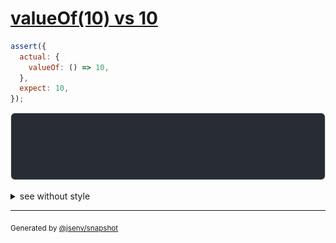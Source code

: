 # [valueOf(10) vs 10](../../wrapped_value.test.js#L63)

```js
assert({
  actual: {
    valueOf: () => 10,
  },
  expect: 10,
});
```

![img](throw.svg)

<details>
  <summary>see without style</summary>

```console
AssertionError: actual and expect are different

actual: {
  valueOf(): 10,
}
expect: 10
```

</details>


---

<sub>
  Generated by <a href="https://github.com/jsenv/core/tree/main/packages/independent/snapshot">@jsenv/snapshot</a>
</sub>
